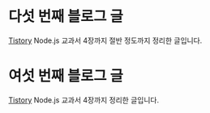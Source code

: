 # 다섯 번째 블로그 글
[Tistory](https://mindong-shin.tistory.com/6)
Node.js 교과서 4장까지 절반 정도까지 정리한 글입니다.

# 여섯 번째 블로그 글
[Tistory](https://mindong-shin.tistory.com/7)
Node.js 교과서 4장까지 정리한 글입니다.